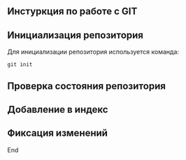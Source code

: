 ## **Инстуркция по работе с GIT**

## Инициализация репозитория

Для инициализации репозитория используется команда:

    git init

## Проверка состояния репозитория

## Добавление в индекс

## Фиксация изменений

End